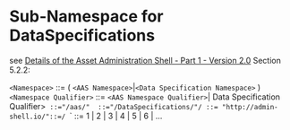 # Sub-Namespace for DataSpecifications

see [Details of the Asset Administration Shell - Part 1 - Version 2.0]() Section 5.2.2:

`<Namespace>` ::= ( `<AAS Namespace>`|`<Data Specification Namespace>` )
`<Namespace Qualifier>` ::= `<AAS Namespace Qualifier>`| Data Specification Qualifier>`
`<AAS Namespace>` ::= `<Shell-Namespace>`"/aas/"`<Version>`
`<Data Specification Namespace>` ::=`<Shell-Namespace>`"/DataSpecifications/"`<idShort of Data Specification>`/`<Version>`
`<Shell-Namespace>` ::= "http://admin-shell.io/"
`<Version>` ::= `<Digit>`/`<Digit>`
`<Digit>` ::= 1 | 2 | 3 | 4 | 5 | 6 | …